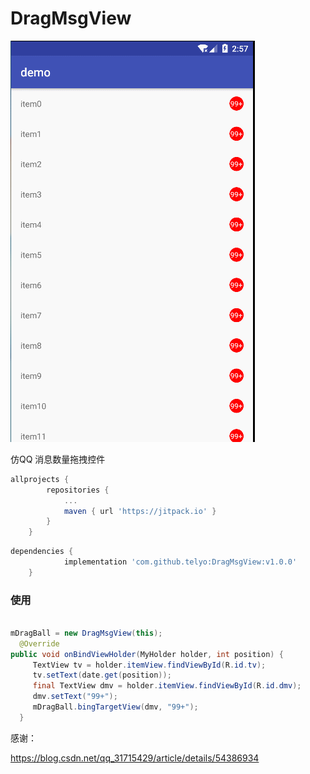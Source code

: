 # DragMsgView

![GIF](https://github.com/telyo/DragMsgView/blob/144153c35a989b16a69a7a3b4522dbd0a7b6b79f/GIF.gif?raw=true)

仿QQ 消息数量拖拽控件

```groovy
allprojects {
		repositories {
			...
			maven { url 'https://jitpack.io' }
		}
	}
```

```groovy
dependencies {
	        implementation 'com.github.telyo:DragMsgView:v1.0.0'
	}
```

### 使用

```java

mDragBall = new DragMsgView(this);
  @Override
public void onBindViewHolder(MyHolder holder, int position) {
     TextView tv = holder.itemView.findViewById(R.id.tv);
     tv.setText(date.get(position));
     final TextView dmv = holder.itemView.findViewById(R.id.dmv);
     dmv.setText("99+");
     mDragBall.bingTargetView(dmv, "99+");
  }

```



感谢：

https://blog.csdn.net/qq_31715429/article/details/54386934